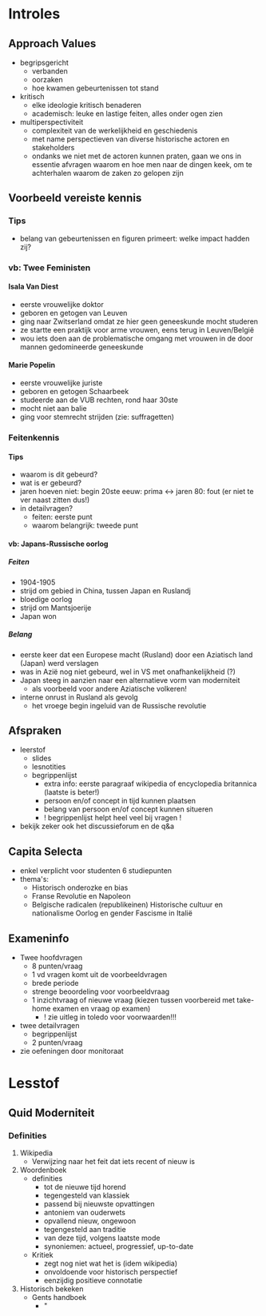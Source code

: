 # Introles

## Approach Values
- begripsgericht
    - verbanden
    - oorzaken
    - hoe kwamen gebeurtenissen tot stand
- kritisch
    - elke ideologie kritisch benaderen
    - academisch: leuke en lastige feiten, alles onder ogen zien
- multiperspectiviteit
    - complexiteit van de werkelijkheid en geschiedenis
    - met name perspectieven van diverse historische actoren en stakeholders
    - ondanks we niet met de actoren kunnen praten, gaan we ons in essentie afvragen waarom en hoe men naar de dingen keek, om te achterhalen waarom de zaken zo gelopen zijn

## Voorbeeld vereiste kennis
### Tips
- belang van gebeurtenissen en figuren primeert: welke impact hadden zij?
### vb: Twee Feministen
#### Isala Van Diest
- eerste vrouwelijke doktor
- geboren en getogen van Leuven
- ging naar Zwitserland omdat ze hier geen geneeskunde mocht studeren
- ze startte een praktijk voor arme vrouwen, eens terug in Leuven/België
- wou iets doen aan de problematische omgang met vrouwen in de door mannen gedomineerde geneeskunde
#### Marie Popelin
- eerste vrouwelijke juriste
- geboren en getogen Schaarbeek
- studeerde aan de VUB rechten, rond haar 30ste
- mocht niet aan balie
- ging voor stemrecht strijden (zie: suffragetten)
### Feitenkennis
#### Tips
- waarom is dit gebeurd?
- wat is er gebeurd?
- jaren hoeven niet: begin 20ste eeuw: prima <-> jaren 80: fout (er niet te ver naast zitten dus!)
- in detailvragen?
    - feiten: eerste punt
    - waarom belangrijk: tweede punt
#### vb: Japans-Russische oorlog
##### Feiten
- 1904-1905
- strijd om gebied in China, tussen Japan en Ruslandj
- bloedige oorlog
- strijd om Mantsjoerije
- Japan won
##### Belang
- eerste keer dat een Europese macht (Rusland) door een Aziatisch land (Japan) werd verslagen
- was in Azië nog niet gebeurd, wel in VS met onafhankelijkheid (?)
- Japan steeg in aanzien naar een alternatieve vorm van moderniteit
    - als voorbeeld voor andere Aziatische volkeren!
- interne onrust in Rusland als gevolg
    - het vroege begin ingeluid van de Russische revolutie
## Afspraken
- leerstof
    - slides
    - lesnotities
    - begrippenlijst
        - extra info: eerste paragraaf wikipedia of encyclopedia britannica (laatste is beter!)
        - persoon en/of concept in tijd kunnen plaatsen
        - belang van persoon en/of concept kunnen situeren
        - ! begrippenlijst helpt heel veel bij vragen !
- bekijk zeker ook het discussieforum en de q&a
## Capita Selecta
- enkel verplicht voor studenten 6 studiepunten
- thema's:
    - Historisch onderozke en bias
    - Franse Revolutie en Napoleon
    - Belgische radicalen (republikeinen)
    Historische cultuur en nationalisme
    Oorlog en gender
    Fascisme in Italië
## Exameninfo
- Twee hoofdvragen
    - 8 punten/vraag
    - 1 vd vragen komt uit de voorbeeldvragen
    - brede periode
    - strenge beoordeling voor voorbeeldvraag
    - 1 inzichtvraag of nieuwe vraag (kiezen tussen voorbereid met take-home examen en vraag op examen)
        - ! zie uitleg in toledo voor voorwaarden!!!
- twee detailvragen
    - begrippenlijst
    - 2 punten/vraag
- zie oefeningen door monitoraat

# Lesstof
## Quid Moderniteit
### Definities
1. Wikipedia
    - Verwijzing naar het feit dat iets recent of nieuw is
2. Woordenboek
    - definities
        - tot de nieuwe tijd horend
        - tegengesteld van klassiek
        - passend bij nieuwste opvattingen
        - antoniem van ouderwets
        - opvallend nieuw, ongewoon
        - tegengesteld aan traditie
        - van deze tijd, volgens laatste mode
        - synoniemen: actueel, progressief, up-to-date
    - Kritiek
        - zegt nog niet wat het is (idem wikipedia)
        - onvoldoende voor historisch perspectief
        - eenzijdig positieve connotatie
3. Historisch bekeken
    - Gents handboek
        - "